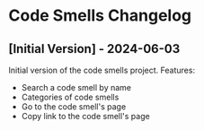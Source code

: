 # Code Smells Changelog

## [Initial Version] - 2024-06-03

Initial version of the code smells project.
Features:
- Search a code smell by name
- Categories of code smells
- Go to the code smell's page
- Copy link to the code smell's page
